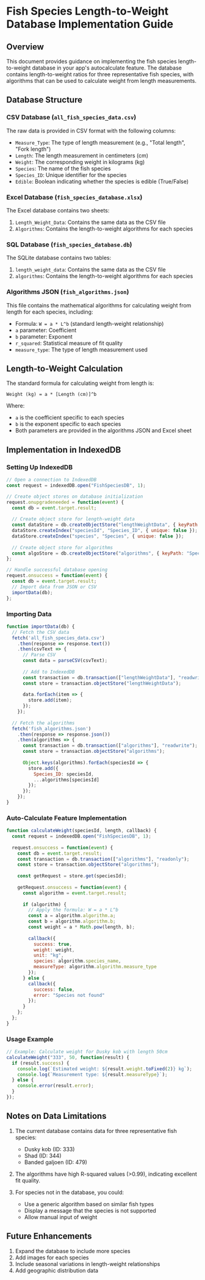 # Fish Species Length-to-Weight Database Implementation Guide

## Overview

This document provides guidance on implementing the fish species length-to-weight database in your app's autocalculate feature. The database contains length-to-weight ratios for three representative fish species, with algorithms that can be used to calculate weight from length measurements.

## Database Structure

### CSV Database (`all_fish_species_data.csv`)
The raw data is provided in CSV format with the following columns:
- `Measure_Type`: The type of length measurement (e.g., "Total length", "Fork length")
- `Length`: The length measurement in centimeters (cm)
- `Weight`: The corresponding weight in kilograms (kg)
- `Species`: The name of the fish species
- `Species_ID`: Unique identifier for the species
- `Edible`: Boolean indicating whether the species is edible (True/False)

### Excel Database (`fish_species_database.xlsx`)
The Excel database contains two sheets:
1. `Length_Weight_Data`: Contains the same data as the CSV file
2. `Algorithms`: Contains the length-to-weight algorithms for each species

### SQL Database (`fish_species_database.db`)
The SQLite database contains two tables:
1. `length_weight_data`: Contains the same data as the CSV file
2. `algorithms`: Contains the length-to-weight algorithms for each species

### Algorithms JSON (`fish_algorithms.json`)
This file contains the mathematical algorithms for calculating weight from length for each species, including:
- Formula: `W = a * L^b` (standard length-weight relationship)
- `a` parameter: Coefficient
- `b` parameter: Exponent
- `r_squared`: Statistical measure of fit quality
- `measure_type`: The type of length measurement used

## Length-to-Weight Calculation

The standard formula for calculating weight from length is:

```
Weight (kg) = a * [Length (cm)]^b
```

Where:
- `a` is the coefficient specific to each species
- `b` is the exponent specific to each species
- Both parameters are provided in the algorithms JSON and Excel sheet

## Implementation in IndexedDB

### Setting Up IndexedDB

```javascript
// Open a connection to IndexedDB
const request = indexedDB.open("FishSpeciesDB", 1);

// Create object stores on database initialization
request.onupgradeneeded = function(event) {
  const db = event.target.result;
  
  // Create object store for length-weight data
  const dataStore = db.createObjectStore("lengthWeightData", { keyPath: "id", autoIncrement: true });
  dataStore.createIndex("speciesId", "Species_ID", { unique: false });
  dataStore.createIndex("species", "Species", { unique: false });
  
  // Create object store for algorithms
  const algoStore = db.createObjectStore("algorithms", { keyPath: "Species_ID" });
};

// Handle successful database opening
request.onsuccess = function(event) {
  const db = event.target.result;
  // Import data from JSON or CSV
  importData(db);
};
```

### Importing Data

```javascript
function importData(db) {
  // Fetch the CSV data
  fetch('all_fish_species_data.csv')
    .then(response => response.text())
    .then(csvText => {
      // Parse CSV
      const data = parseCSV(csvText);
      
      // Add to IndexedDB
      const transaction = db.transaction(["lengthWeightData"], "readwrite");
      const store = transaction.objectStore("lengthWeightData");
      
      data.forEach(item => {
        store.add(item);
      });
    });
    
  // Fetch the algorithms
  fetch('fish_algorithms.json')
    .then(response => response.json())
    .then(algorithms => {
      const transaction = db.transaction(["algorithms"], "readwrite");
      const store = transaction.objectStore("algorithms");
      
      Object.keys(algorithms).forEach(speciesId => {
        store.add({
          Species_ID: speciesId,
          ...algorithms[speciesId]
        });
      });
    });
}
```

### Auto-Calculate Feature Implementation

```javascript
function calculateWeight(speciesId, length, callback) {
  const request = indexedDB.open("FishSpeciesDB", 1);
  
  request.onsuccess = function(event) {
    const db = event.target.result;
    const transaction = db.transaction(["algorithms"], "readonly");
    const store = transaction.objectStore("algorithms");
    
    const getRequest = store.get(speciesId);
    
    getRequest.onsuccess = function(event) {
      const algorithm = event.target.result;
      
      if (algorithm) {
        // Apply the formula: W = a * L^b
        const a = algorithm.algorithm.a;
        const b = algorithm.algorithm.b;
        const weight = a * Math.pow(length, b);
        
        callback({
          success: true,
          weight: weight,
          unit: "kg",
          species: algorithm.species_name,
          measureType: algorithm.algorithm.measure_type
        });
      } else {
        callback({
          success: false,
          error: "Species not found"
        });
      }
    };
  };
}
```

### Usage Example

```javascript
// Example: Calculate weight for Dusky kob with length 50cm
calculateWeight("333", 50, function(result) {
  if (result.success) {
    console.log(`Estimated weight: ${result.weight.toFixed(2)} kg`);
    console.log(`Measurement type: ${result.measureType}`);
  } else {
    console.error(result.error);
  }
});
```

## Notes on Data Limitations

1. The current database contains data for three representative fish species:
   - Dusky kob (ID: 333)
   - Shad (ID: 344)
   - Banded galjoen (ID: 479)

2. The algorithms have high R-squared values (>0.99), indicating excellent fit quality.

3. For species not in the database, you could:
   - Use a generic algorithm based on similar fish types
   - Display a message that the species is not supported
   - Allow manual input of weight

## Future Enhancements

1. Expand the database to include more species
2. Add images for each species
3. Include seasonal variations in length-weight relationships
4. Add geographic distribution data
